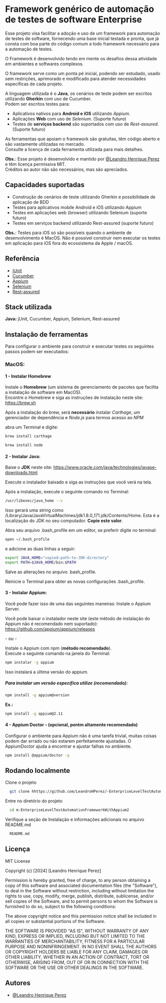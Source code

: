 
# Framework genérico de automação de testes de software Enterprise

Esse projeto visa facilitar a adoção e uso de um framework para automação de testes de software, fornecendo uma base inicial testada e pronta, que já consta com boa parte do código comum a todo framework necessário para a automação de testes.  

O Framework é desenvolvido tendo em mente os desafios dessa atividade em ambientes e softwares complexos.  

O framework serve como um ponta pé inicial, podendo ser estudado, usado sem restrições, aprimorado e modificado para atender necessidades específicas de cada projeto.  

A linguagem utilizada é o **Java**, os cenários de teste podem ser escritos utilizando **Gherkin** com uso de Cucumber.  
Podem ser escritos testes para:
- Aplicativos nativos para **Android e iOS** utilizando *Appium*.  
- Aplicações **Web** com uso de *Selenium*. (Suporte futuro)
- Testes de **serviços backend** são suportados com uso de *Rest-assured*. (Suporte futuro)  

As ferramentas que apoiam o framework são gratuítas, têm código aberto e são vastamente utilizadas no mercado.  
Consulte a licença de cada ferramenta utilizada para mais detalhes.


**Obs.**: Esse projeto é desenvolvido e mantido por [@Leandro Henrique Perez](https://www.github.com/LeandroHPerez) e têm licença permissiva MIT.  
Créditos ao autor não são necessários, mas são apreciados.

## Capacidades suportadas
- Construção de cenários de teste utilizando Gherkin e possibilidade de aplicação de BDD
- Testes para aplicativos mobile Android e iOS utilizando Appium
- Testes em aplicações web (browser) utilizando Selenium (suporte futuro)
- Testes em serviços backend utilizando Rest-assured (suporte futuro)

**Obs.**: Testes para iOS só são possíveis quando o ambiente de desenvolvimento é MacOS.
Não é possível construir nem executar os testes em aplicação para iOS fora do ecossistema da Apple / macOS.
## Referência
 - [jUnit](https://junit.org/junit5/)
 - [Cucumber](https://cucumber.io/)
 - [Appium](hhttps://appium.io/)
 - [Selenium](https://www.selenium.dev/)
 - [Rest-assured](https://rest-assured.io/)


## Stack utilizada

**Java:** jUnit, Cucumber, Appium, Selenium, Rest-assured




## Instalação de ferramentas

Para configurar o ambiente para construir e executar testes os seguintes passos podem ser executados:

### MacOS:

#### 1 - Instalar Homebrew  
Instale o **Homebrew** (um sistema de gerenciamento de pacotes que facilita a instalação de software em  MacOS).  
Encontre o Homebrew e siga as instruções de instalação neste site:  https://brew.sh

Após a instalação do brew, será **necessário** instalar *Carthage*, um gerenciador de dependência e *Node.js* para termos acesso ao *NPM*

abra um Terminal e digite:

```bash
brew install carthage
```

```bash
brew install node
```

#### 2 - Instalar Java:
Baixe o **JDK** neste site:
https://www.oracle.com/java/technologies/javase-downloads.html

Execute o instalador baixado e siga as instruções que você verá na tela.

Após a instalação, execute o seguinte comando no Terminal:
```bash
/usr/libexec/java_home --v
```
Isso gerará uma string como /Library/Java/JavaVirtualMachines/jdk1.8.0_171.jdk/Contents/Home. Esta é a localização do JDK no seu computador. **Copie este valor**.

Abra seu arquivo .bash_profile em um editor, se preferir digite no terminal:
```bash
open ~/.bash_profile
```
 e adicione as duas linhas a seguir:
 ```bash
export JAVA_HOME="copied-path-to-JDK-directory"
export PATH=$JAVA_HOME/bin:$PATH
```


Salve as alterações no arquivo .bash_profile.

Reinicie o Terminal para obter as novas configurações .bash_profile.

#### 3 - Instalar Appium:
Você pode fazer isso de uma das seguintes maneiras:
Instale o Appium Server. 

Você pode baixar o instalador neste site (este método de instalação do Appium não é recomendado nem suportado):
https://github.com/appium/appium/releases


\- ou -

Instale o Appium com npm (**método recomendado**).  
Execute o seguinte comando na janela do Terminal:
```bash
npm instalar -g appium
```
Isso instalará a última versão do appium.

##### **Para instalar um versão específica utilize (recomendado):**
```bash
npm install -g appium@version
```
**Ex.:**
```bash
npm install -g appium@2.11
```


#### 4 - Appium Doctor - (opcional, porém altamente recomendado)
Configurar o ambiente para Appium não é uma tarefa trivial, muitas coisas podem dar errado ou não estarem perfeitamente ajustadas. O AppiumDoctor ajuda a encontrar e ajustar falhas no ambiente.

```bash
npm install @appium/doctor -g
```


## Rodando localmente

Clone o projeto

```bash
  git clone hhttps://github.com/LeandroHPerez/-EnterpriseLevelTestAutomationFrameworkWithAppium2
```

Entre no diretório do projeto

```bash
  cd m-EnterpriseLevelTestAutomationFrameworkWithAppium2
```

Verifique a seção de Instalação e informações adicionais no arquivo README.md

```bash
  README.md
```


## Licença
MIT License

Copyright (c) [2024] [Leandro Henrique Perez]

Permission is hereby granted, free of charge, to any person obtaining a copy
of this software and associated documentation files (the "Software"), to deal
in the Software without restriction, including without limitation the rights
to use, copy, modify, merge, publish, distribute, sublicense, and/or sell
copies of the Software, and to permit persons to whom the Software is
furnished to do so, subject to the following conditions:

The above copyright notice and this permission notice shall be included in all
copies or substantial portions of the Software.

THE SOFTWARE IS PROVIDED "AS IS", WITHOUT WARRANTY OF ANY KIND, EXPRESS OR
IMPLIED, INCLUDING BUT NOT LIMITED TO THE WARRANTIES OF MERCHANTABILITY,
FITNESS FOR A PARTICULAR PURPOSE AND NONINFRINGEMENT. IN NO EVENT SHALL THE
AUTHORS OR COPYRIGHT HOLDERS BE LIABLE FOR ANY CLAIM, DAMAGES OR OTHER
LIABILITY, WHETHER IN AN ACTION OF CONTRACT, TORT OR OTHERWISE, ARISING FROM,
OUT OF OR IN CONNECTION WITH THE SOFTWARE OR THE USE OR OTHER DEALINGS IN THE
SOFTWARE.


## Autores

- [@Leandro Henrique Perez](https://www.github.com/LeandroHPerez)

